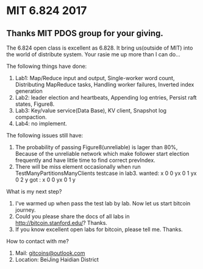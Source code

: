 # MIT 6.824 2017
Thanks MIT PDOS group for your giving. 
----------------------------------------------------------------------------------------
The 6.824 open class is excellent as 6.828. It bring us(outside of MIT) into the world of distribute system. Your rasie me up more than I can do...

The following things have done:
  
  1. Lab1: Map/Reduce input and output, Single-worker word count, Distributing MapReduce tasks, Handling worker failures, 
         Inverted index generation
  2. Lab2: leader election and heartbeats, Appending log entries, Persist raft states, Figure8.
  3. Lab3: Key/value service(Data Base), KV client, Snapshot log compaction.
  4. Lab4: no implement.
  
The following issues still have:
  1. The probability of passing Figure8(unreliable) is lager than 80%, Because of the unreliable network 
     which make follower start    election frequently and have little time to find correct prevIndex.
  2. There will be miss element occasionally when run TestManyPartitionsManyClients testcase in lab3.
     wanted: x 0 0 yx 0 1 yx 0 2 y
     got   : x 0 0 yx 0 1 y
    
What is my next step?
  1. I've warmed up when pass the test lab by lab. Now let us start bitcoin journey. 
  2. Could you please share the docs of all labs in http://bitcoin.stanford.edu/? Thanks.
  3. If you know excellent open labs for bitcoin, please tell me. Thanks.

How to contact with me?
  1. Mail: gitcoins@outlook.com
  2. Location: BeiJing Haidian District 
